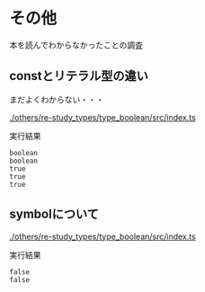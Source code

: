# その他

本を読んでわからなかったことの調査

## constとリテラル型の違い

まだよくわからない・・・

[./others/re-study_types/type_boolean/src/index.ts](./others/re-study_types/type_boolean/src/index.ts)

実行結果

```
boolean
boolean
true
true
true
```

## symbolについて

[./others/re-study_types/type_boolean/src/index.ts](./others/re-study_types/type_boolean/src/index.ts)

実行結果

```
false
false
```
